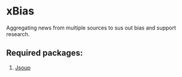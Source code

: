 # xBias
Aggregating news from multiple sources to sus out bias and support research.

## Required packages:

1. [Jsoup](https://jsoup.org/)
